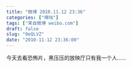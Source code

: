 ```yaml
---
title: "微博 2010.11.12 23:36"
categories: ["嘀咕"]
tags: ["来自微博 weibo.com"]
draft: false
slug: "0eQLVZ"
date: "2010-11-12 23:36:00"
---
```


<p>今天去看恐怖片，黑压压的放映厅只有我一个人…… ​​​​</p>
